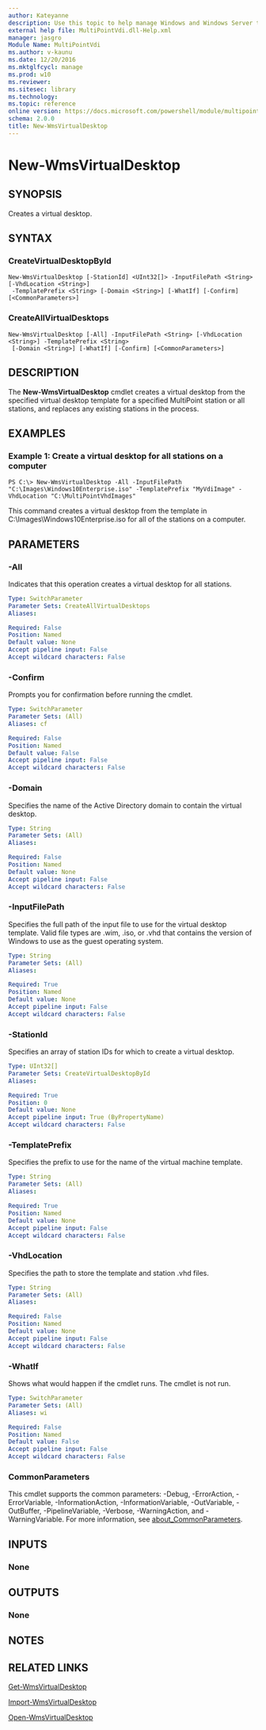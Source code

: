 ```yaml
---
author: Kateyanne
description: Use this topic to help manage Windows and Windows Server technologies with Windows PowerShell.
external help file: MultiPointVdi.dll-Help.xml
manager: jasgro
Module Name: MultiPointVdi
ms.author: v-kaunu
ms.date: 12/20/2016
ms.mktglfcycl: manage
ms.prod: w10
ms.reviewer: 
ms.sitesec: library
ms.technology: 
ms.topic: reference
online version: https://docs.microsoft.com/powershell/module/multipointvdi/new-wmsvirtualdesktop?view=windowsserver2022-ps&wt.mc_id=ps-gethelp
schema: 2.0.0
title: New-WmsVirtualDesktop
---
```


# New-WmsVirtualDesktop

## SYNOPSIS
Creates a virtual desktop.

## SYNTAX

### CreateVirtualDesktopById
```
New-WmsVirtualDesktop [-StationId] <UInt32[]> -InputFilePath <String> [-VhdLocation <String>]
 -TemplatePrefix <String> [-Domain <String>] [-WhatIf] [-Confirm] [<CommonParameters>]
```

### CreateAllVirtualDesktops
```
New-WmsVirtualDesktop [-All] -InputFilePath <String> [-VhdLocation <String>] -TemplatePrefix <String>
 [-Domain <String>] [-WhatIf] [-Confirm] [<CommonParameters>]
```

## DESCRIPTION
The **New-WmsVirtualDesktop** cmdlet creates a virtual desktop from the specified virtual desktop template for a specified MultiPoint station or all stations, and replaces any existing stations in the process.

## EXAMPLES

### Example 1: Create a virtual desktop for all stations on a computer
```
PS C:\> New-WmsVirtualDesktop -All -InputFilePath "C:\Images\Windows10Enterprise.iso" -TemplatePrefix "MyVdiImage" -VhdLocation "C:\MultiPointVhdImages"
```

This command creates a virtual desktop from the template in C:\Images\Windows10Enterprise.iso for all of the stations on a computer.

## PARAMETERS

### -All
Indicates that this operation creates a virtual desktop for all stations.

```yaml
Type: SwitchParameter
Parameter Sets: CreateAllVirtualDesktops
Aliases: 

Required: False
Position: Named
Default value: None
Accept pipeline input: False
Accept wildcard characters: False
```

### -Confirm
Prompts you for confirmation before running the cmdlet.

```yaml
Type: SwitchParameter
Parameter Sets: (All)
Aliases: cf

Required: False
Position: Named
Default value: False
Accept pipeline input: False
Accept wildcard characters: False
```

### -Domain
Specifies the name of the Active Directory domain to contain the virtual desktop.

```yaml
Type: String
Parameter Sets: (All)
Aliases: 

Required: False
Position: Named
Default value: None
Accept pipeline input: False
Accept wildcard characters: False
```

### -InputFilePath
Specifies the full path of the input file to use for the virtual desktop template.
Valid file types are .wim, .iso, or .vhd that contains the version of Windows to use as the guest operating system.

```yaml
Type: String
Parameter Sets: (All)
Aliases: 

Required: True
Position: Named
Default value: None
Accept pipeline input: False
Accept wildcard characters: False
```

### -StationId
Specifies an array of station IDs for which to create a virtual desktop.

```yaml
Type: UInt32[]
Parameter Sets: CreateVirtualDesktopById
Aliases: 

Required: True
Position: 0
Default value: None
Accept pipeline input: True (ByPropertyName)
Accept wildcard characters: False
```

### -TemplatePrefix
Specifies the prefix to use for the name of the virtual machine template.

```yaml
Type: String
Parameter Sets: (All)
Aliases: 

Required: True
Position: Named
Default value: None
Accept pipeline input: False
Accept wildcard characters: False
```

### -VhdLocation
Specifies the path to store the template and station .vhd files.

```yaml
Type: String
Parameter Sets: (All)
Aliases: 

Required: False
Position: Named
Default value: None
Accept pipeline input: False
Accept wildcard characters: False
```

### -WhatIf
Shows what would happen if the cmdlet runs.
The cmdlet is not run.

```yaml
Type: SwitchParameter
Parameter Sets: (All)
Aliases: wi

Required: False
Position: Named
Default value: False
Accept pipeline input: False
Accept wildcard characters: False
```

### CommonParameters
This cmdlet supports the common parameters: -Debug, -ErrorAction, -ErrorVariable, -InformationAction, -InformationVariable, -OutVariable, -OutBuffer, -PipelineVariable, -Verbose, -WarningAction, and -WarningVariable. For more information, see [about_CommonParameters](https://go.microsoft.com/fwlink/?LinkID=113216).

## INPUTS

### None

## OUTPUTS

### None

## NOTES

## RELATED LINKS

[Get-WmsVirtualDesktop](./Get-WmsVirtualDesktop.md)

[Import-WmsVirtualDesktop](./Import-WmsVirtualDesktop.md)

[Open-WmsVirtualDesktop](./Open-WmsVirtualDesktop.md)

